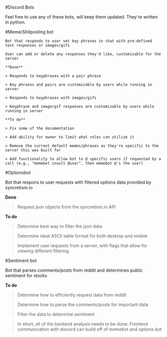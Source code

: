 #Discord Bots

Feel free to use any of these bots, will keep them updated. They're written in python.

#Meme/Shitposting bot

    Bot that responds to user set key phrases in chat with pre-defined text responses or images/gifs

    User can add or delete any responses they'd like, customizable for the server
    
    **Done**
    
    > Responds to keyphrases with a pair phrase
    
    > Key phrases and pairs are customizable by users while running in server
    
    > Responds to keyphrases with images/gifs
    
    > Keyphrase and image/gif responses are customizable by users while running in server
    
    **To do**
    
    > Fix some of the documentation
    
    > Add ability for owner to limit what roles can utilize it
    
    > Remove the current default memes/phrases as they're specific to the server this was built for
    
    > Add functionality to allow bot to @ specific users if requested by a call (e.g., "memebot insult @user", then memebot @'s the user)
     
#Optionsbot

Bot that respons to user requests with filtered options data provided by syncretism.io

**Done**

> Request json objects from the syncretism.io API

**To do**

> Determine best way to filter the json data

> Determine ideal ASCII table format for both desktop and mobile

> Implement user requests from a server, with flags that allow for viewing different filtering

 
#Sentiment bot
 
 Bot that parses comments/posts from reddit and determines public sentiment for stocks
 
 **To do**
 
 >Determine how to efficiently request data from reddit
 
 >Determine how to parse the comments/posts for important data
 
 >Filter the data to determine sentiment
 
 >In short, all of the backend analysis needs to be done. Frontend communication with discord can build off of memebot and options bot
    
    
    
    
    
    
